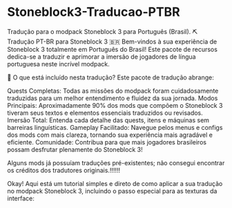 # Stoneblock3-Traducao-PTBR
Tradução para o modpack Stoneblock 3 para Português (Brasil).
⛏️ Tradução PT-BR para Stoneblock 3 🇧🇷
Bem-vindos à sua experiência de Stoneblock 3 totalmente em Português do Brasil! Este pacote de recursos dedica-se a traduzir e aprimorar a imersão de jogadores de língua portuguesa neste incrível modpack.

🌟 O que está incluído nesta tradução?
Este pacote de tradução abrange:

Quests Completas: Todas as missões do modpack foram cuidadosamente traduzidas para um melhor entendimento e fluidez da sua jornada.
Modos Principais: Aproximadamente 90% dos mods que compõem o Stoneblock 3 tiveram seus textos e elementos essenciais traduzidos ou revisados.
Imersão Total: Entenda cada detalhe das quests, itens e máquinas sem barreiras linguísticas.
Gameplay Facilitado: Navegue pelos menus e configs dos mods com mais clareza, tornando sua experiência mais agradável e eficiente.
Comunidade: Contribua para que mais jogadores brasileiros possam desfrutar plenamente do Stoneblock 3!

Alguns mods já possuíam traduções pré-existentes; não consegui encontrar os créditos dos tradutores originais.!!!!!!

Okay! Aqui está um tutorial simples e direto de como aplicar a sua tradução no modpack Stoneblock 3, incluindo o passo especial para as texturas da interface:
